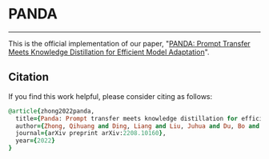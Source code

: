 # PANDA

***
This is the official implementation of our paper, "[PANDA: Prompt Transfer Meets Knowledge Distillation for Efficient Model Adaptation](https://arxiv.org/pdf/2208.10160.pdf)".

## Citation
If you find this work helpful, please consider citing as follows:  

```ruby
@article{zhong2022panda,
  title={Panda: Prompt transfer meets knowledge distillation for efficient model adaptation},
  author={Zhong, Qihuang and Ding, Liang and Liu, Juhua and Du, Bo and Tao, Dacheng},
  journal={arXiv preprint arXiv:2208.10160},
  year={2022}
}
```

